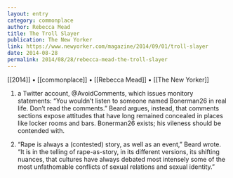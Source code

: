 ```yaml
---
layout: entry
category: commonplace
author: Rebecca Mead
title: The Troll Slayer
publication: The New Yorker
link: https://www.newyorker.com/magazine/2014/09/01/troll-slayer
date: 2014-08-28
permalink: 2014/08/28/rebecca-mead-the-troll-slayer
---
```


[[2014]] • [[commonplace]] • [[Rebecca Mead]] • [[The New Yorker]]

1. a Twitter account, @AvoidComments, which issues monitory statements: “You wouldn’t listen to someone named Bonerman26 in real life. Don’t read the comments.” Beard argues, instead, that comments sections expose attitudes that have long remained concealed in places like locker rooms and bars. Bonerman26 exists; his vileness should be contended with.

2. “Rape is always a (contested) story, as well as an event,” Beard wrote. “It is in the telling of rape-as-story, in its different versions, its shifting nuances, that cultures have always debated most intensely some of the most unfathomable conflicts of sexual relations and sexual identity.” 
